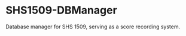 SHS1509-DBManager
=================

Database manager for SHS 1509, serving as a score recording system.
